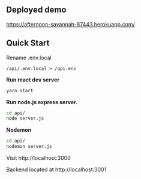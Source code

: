 ## Deployed demo

https://afternoon-savannah-87443.herokuapp.com/

## Quick Start

Rename .env.local 
```
/api/.env.local > /api.env
```

**Run react dev server**

```bash
yarn start
```

**Run node.js express server.**
```bash
cd api/
node server.js
```

**Nodemon**
```bash
cd api/
nodemon server.js
```
Visit http://localhost:3000

Backend located at http://localhost:3001
